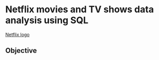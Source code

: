 # Netflix movies and TV shows data analysis using SQL
[Netflix logo](https://github.com/suman1025/Netflix_sql-project/blob/main/netflix-logo-transparent-free-png.webp)
## Objective
